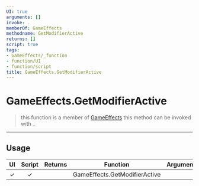 ```yaml
---
UI: true
arguments: []
invoke: .
memberOf: GameEffects
methodname: GetModifierActive
returns: []
script: true
tags:
- GameEffects/_function
- function/UI
- function/script
title: GameEffects.GetModifierActive
---
```

# GameEffects.GetModifierActive
> this function is a member of [GameEffects](civ-6/lua/GameEffects.md)
> this method can be invoked with `.`
-----
## Usage
|  UI | Script | Returns | Function | Arguments |
|:---:|:------:|-------:|:--------:|:---------|
|✓|✓||GameEffects.GetModifierActive||
